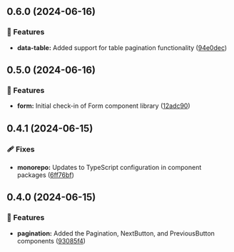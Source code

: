 ## 0.6.0 (2024-06-16)


### 🚀 Features

- **data-table:** Added support for table pagination functionality ([94e0dec](https://github.com/storm-software/cyclone-ui/commit/94e0dec))

## 0.5.0 (2024-06-16)


### 🚀 Features

- **form:** Initial check-in of Form component library ([12adc90](https://github.com/storm-software/cyclone-ui/commit/12adc90))

## 0.4.1 (2024-06-15)


### 🩹 Fixes

- **monorepo:** Updates to TypeScript configuration in component packages ([6ff76bf](https://github.com/storm-software/cyclone-ui/commit/6ff76bf))

## 0.4.0 (2024-06-15)


### 🚀 Features

- **pagination:** Added the Pagination, NextButton, and PreviousButton components ([93085f4](https://github.com/storm-software/cyclone-ui/commit/93085f4))